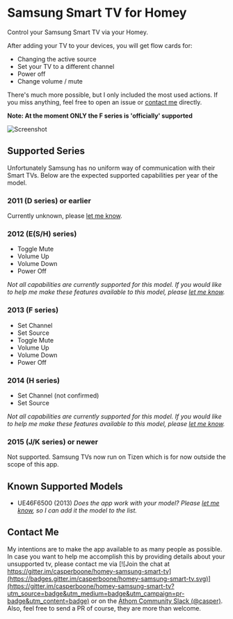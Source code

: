 # Samsung Smart TV for Homey

Control your Samsung Smart TV via your Homey.

After adding your TV to your devices, you will get flow cards for:
* Changing the active source
* Set your TV to a different channel
* Power off
* Change volume / mute

There's much more possible, but I only included the most used actions. If you miss anything, feel free to open an issue or [contact me](#contact-me) directly.

**Note: At the moment ONLY the F series is 'officially' supported**

![Screenshot](https://raw.githubusercontent.com/casperboone/homey-samsung-smart-tv/master/assets/screenshot.png "Screenshot")

## Supported Series
Unfortunately Samsung has no uniform way of communication with their Smart TVs. Below are the expected supported capabilities per year of the model.

### 2011 (D series) or earlier
Currently unknown, please [let me know](#contact-me).

### 2012 (E(S/H) series)
* Toggle Mute
* Volume Up
* Volume Down
* Power Off

_Not all capabilities are currently supported for this model. If you would like to help me make these features available to this model, please [let me know](#contact-me)._

### 2013 (F series)
* Set Channel
* Set Source
* Toggle Mute
* Volume Up
* Volume Down
* Power Off

### 2014 (H series)
* Set Channel (not confirmed)
* Set Source

_Not all capabilities are currently supported for this model. If you would like to help me make these features available to this model, please [let me know](#contact-me)._

### 2015 (J/K series) or newer
Not supported. Samsung TVs now run on Tizen which is for now outside the scope of this app.

## Known Supported Models
* UE46F6500 (2013)
_Does the app work with your model? Please [let me know](#contact-me), so I can add it the model to the list._

## Contact Me
My intentions are to make the app available to as many people as possible.
In case you want to help me accomplish this by providing details about your unsupported tv, please contact me via [![Join the chat at https://gitter.im/casperboone/homey-samsung-smart-tv](https://badges.gitter.im/casperboone/homey-samsung-smart-tv.svg)](https://gitter.im/casperboone/homey-samsung-smart-tv?utm_source=badge&utm_medium=badge&utm_campaign=pr-badge&utm_content=badge) or on the
[Athom Community Slack (@casper)](https://athomcommunity.slack.com/messages/@casper).
Also, feel free to send a PR of course, they are more than welcome.
